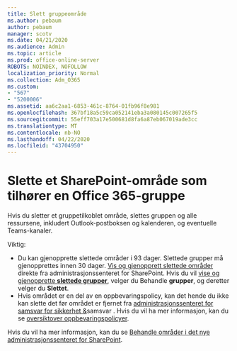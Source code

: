 ```yaml
---
title: Slett gruppeområde
ms.author: pebaum
author: pebaum
manager: scotv
ms.date: 04/21/2020
ms.audience: Admin
ms.topic: article
ms.prod: office-online-server
ROBOTS: NOINDEX, NOFOLLOW
localization_priority: Normal
ms.collection: Adm_O365
ms.custom:
- "567"
- "5200006"
ms.assetid: aa6c2aa1-6853-461c-8764-01fb96f8e981
ms.openlocfilehash: 367bf18a5c59ca052141eba3a080145c007265f5
ms.sourcegitcommit: 55eff703a17e500681d8fa6a87eb067019ade3cc
ms.translationtype: MT
ms.contentlocale: nb-NO
ms.lasthandoff: 04/22/2020
ms.locfileid: "43704950"
---
```

# <a name="delete-a-sharepoint-site-that-belongs-to-an-office-365-group"></a>Slette et SharePoint-område som tilhører en Office 365-gruppe

Hvis du sletter et gruppetilkoblet område, slettes gruppen og alle ressursene, inkludert Outlook-postboksen og kalenderen, og eventuelle Teams-kanaler.
  
Viktig:

- Du kan gjenopprette slettede områder i 93 dager. Slettede grupper må gjenopprettes innen 30 dager. [Vis og gjenopprett slettede områder](https://admin.microsoft.com/sharepoint?page=recyclebin&modern=true) direkte fra administrasjonssenteret for SharePoint. Hvis du vil [vise og gjenopprette **slettede grupper**](https://outlook.office.com/people/group/deleted), velger du Behandle **grupper**, og deretter velger du **Slettet**.
- Hvis området er en del av en oppbevaringspolicy, kan det hende du ikke kan slette det før området er fjernet fra [administrasjonssenteret for samsvar for sikkerhet &](https://protection.office.com/?rfr=AdminCenter#/retention)samsvar . Hvis du vil ha mer informasjon, kan du se [oversiktover oppbevaringspolicyer](https://docs.microsoft.com/office365/securitycompliance/retention-policies#content-in-onedrive-accounts-and-sharepoint-sites).
  
Hvis du vil ha mer informasjon, kan du se [Behandle områder i det nye administrasjonssenteret for SharePoint](https://docs.microsoft.com/sharepoint/manage-sites-in-new-admin-center).
